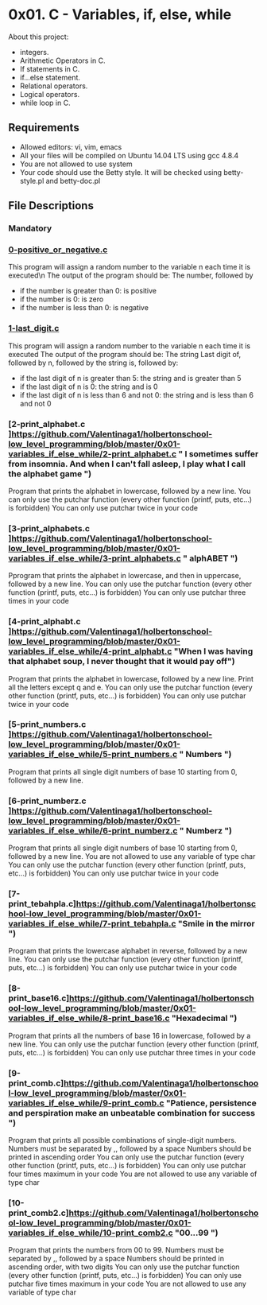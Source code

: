 # 0x01. C - Variables, if, else, while

About this project:

- integers.
- Arithmetic Operators in C.
- If statements in C.
- if…else statement.
- Relational operators.
- Logical operators.
- while loop in C.

## Requirements
- Allowed editors: vi, vim, emacs
- All your files will be compiled on Ubuntu 14.04 LTS using gcc 4.8.4
- You are not allowed to use system
- Your code should use the Betty style. It will be checked using betty-style.pl and betty-doc.pl

## File Descriptions

### Mandatory

### [0-positive_or_negative.c](https://github.com/Valentinaga1/holbertonschool-low_level_programming/blob/master/0x01-variables_if_else_while/0-positive_or_negative.c "0. Positive anything is better than negative nothing")
This program will assign a random number to the variable n each time it is executed\n
The output of the program should be:
The number, followed by
- if the number is greater than 0: is positive
- if the number is 0: is zero
- if the number is less than 0: is negative

### [1-last_digit.c](https://github.com/Valentinaga1/holbertonschool-low_level_programming/blob/master/0x01-variables_if_else_while/1-last_digit.c "1. The last digit")
This program will assign a random number to the variable n each time it is executed
The output of the program should be:
The string Last digit of, followed by n, followed by the string is, followed by:
- if the last digit of n is greater than 5: the string and is greater than 5
- if the last digit of n is 0: the string and is 0
- if the last digit of n is less than 6 and not 0: the string and is less than 6 and not 0

### [2-print_alphabet.c ]https://github.com/Valentinaga1/holbertonschool-low_level_programming/blob/master/0x01-variables_if_else_while/2-print_alphabet.c " I sometimes suffer from insomnia. And when I can't fall asleep, I play what I call the alphabet game ")
Program that prints the alphabet in lowercase, followed by a new line.
You can only use the putchar function (every other function (printf, puts, etc…) is forbidden)
You can only use putchar twice in your code

### [3-print_alphabets.c ]https://github.com/Valentinaga1/holbertonschool-low_level_programming/blob/master/0x01-variables_if_else_while/3-print_alphabets.c " alphABET ")
Pprogram that prints the alphabet in lowercase, and then in uppercase, followed by a new line.
You can only use the putchar function (every other function (printf, puts, etc…) is forbidden)
You can only use putchar three times in your code

### [4-print_alphabt.c ]https://github.com/Valentinaga1/holbertonschool-low_level_programming/blob/master/0x01-variables_if_else_while/4-print_alphabt.c "When I was having that alphabet soup, I never thought that it would pay off")
Program that prints the alphabet in lowercase, followed by a new line.
Print all the letters except q and e.
You can only use the putchar function (every other function (printf, puts, etc…) is forbidden)
You can only use putchar twice in your code

### [5-print_numbers.c ]https://github.com/Valentinaga1/holbertonschool-low_level_programming/blob/master/0x01-variables_if_else_while/5-print_numbers.c " Numbers ")
Program that prints all single digit numbers of base 10 starting from 0, followed by a new line.

### [6-print_numberz.c ]https://github.com/Valentinaga1/holbertonschool-low_level_programming/blob/master/0x01-variables_if_else_while/6-print_numberz.c " Numberz ")
Program that prints all single digit numbers of base 10 starting from 0, followed by a new line.
You are not allowed to use any variable of type char
You can only use the putchar function (every other function (printf, puts, etc…) is forbidden)
You can only use putchar twice in your code

### [7-print_tebahpla.c]https://github.com/Valentinaga1/holbertonschool-low_level_programming/blob/master/0x01-variables_if_else_while/7-print_tebahpla.c "Smile in the mirror ")
Program that prints the lowercase alphabet in reverse, followed by a new line.
You can only use the putchar function (every other function (printf, puts, etc…) is forbidden)
You can only use putchar twice in your code

### [8-print_base16.c]https://github.com/Valentinaga1/holbertonschool-low_level_programming/blob/master/0x01-variables_if_else_while/8-print_base16.c "Hexadecimal  ")
Program that prints all the numbers of base 16 in lowercase, followed by a new line.
You can only use the putchar function (every other function (printf, puts, etc…) is forbidden)
You can only use putchar three times in your code

### [9-print_comb.c]https://github.com/Valentinaga1/holbertonschool-low_level_programming/blob/master/0x01-variables_if_else_while/9-print_comb.c "Patience, persistence and perspiration make an unbeatable combination for success  ")
Program that prints all possible combinations of single-digit numbers.
Numbers must be separated by ,, followed by a space
Numbers should be printed in ascending order
You can only use the putchar function (every other function (printf, puts, etc…) is forbidden)
You can only use putchar four times maximum in your code
You are not allowed to use any variable of type char

### [10-print_comb2.c]https://github.com/Valentinaga1/holbertonschool-low_level_programming/blob/master/0x01-variables_if_else_while/10-print_comb2.c "00...99 ")
Program that prints the numbers from 00 to 99.
Numbers must be separated by ,, followed by a space
Numbers should be printed in ascending order, with two digits
You can only use the putchar function (every other function (printf, puts, etc…) is forbidden)
You can only use putchar five times maximum in your code
You are not allowed to use any variable of type char

